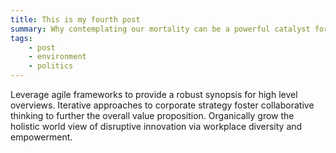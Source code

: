 ```yaml
---
title: This is my fourth post
summary: Why contemplating our mortality can be a powerful catalyst for change
tags:
    - post
    - environment
    - politics
---
```


Leverage agile frameworks to provide a robust synopsis for high level overviews. Iterative approaches to corporate strategy foster collaborative thinking to further the overall value proposition. Organically grow the holistic world view of disruptive innovation via workplace diversity and empowerment.
